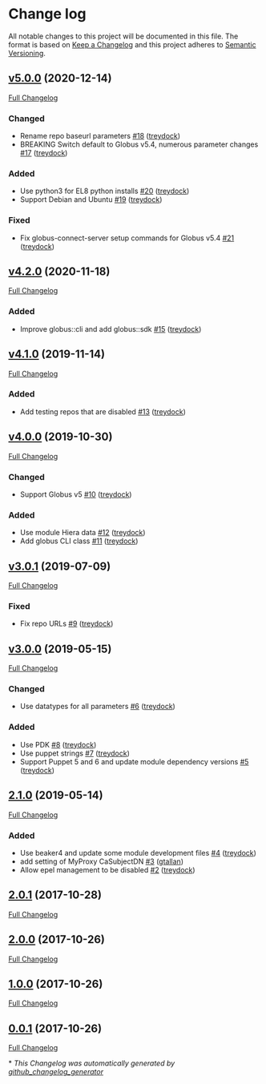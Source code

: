 # Change log

All notable changes to this project will be documented in this file. The format is based on [Keep a Changelog](http://keepachangelog.com/en/1.0.0/) and this project adheres to [Semantic Versioning](http://semver.org).

## [v5.0.0](https://github.com/treydock/puppet-module-globus/tree/v5.0.0) (2020-12-14)

[Full Changelog](https://github.com/treydock/puppet-module-globus/compare/v4.2.0...v5.0.0)

### Changed

- Rename repo baseurl parameters [\#18](https://github.com/treydock/puppet-module-globus/pull/18) ([treydock](https://github.com/treydock))
- BREAKING Switch default to Globus v5.4, numerous parameter changes [\#17](https://github.com/treydock/puppet-module-globus/pull/17) ([treydock](https://github.com/treydock))

### Added

- Use python3 for EL8 python installs [\#20](https://github.com/treydock/puppet-module-globus/pull/20) ([treydock](https://github.com/treydock))
- Support Debian and Ubuntu [\#19](https://github.com/treydock/puppet-module-globus/pull/19) ([treydock](https://github.com/treydock))

### Fixed

- Fix globus-connect-server setup commands for Globus v5.4 [\#21](https://github.com/treydock/puppet-module-globus/pull/21) ([treydock](https://github.com/treydock))

## [v4.2.0](https://github.com/treydock/puppet-module-globus/tree/v4.2.0) (2020-11-18)

[Full Changelog](https://github.com/treydock/puppet-module-globus/compare/v4.1.0...v4.2.0)

### Added

- Improve globus::cli and add globus::sdk [\#15](https://github.com/treydock/puppet-module-globus/pull/15) ([treydock](https://github.com/treydock))

## [v4.1.0](https://github.com/treydock/puppet-module-globus/tree/v4.1.0) (2019-11-14)

[Full Changelog](https://github.com/treydock/puppet-module-globus/compare/v4.0.0...v4.1.0)

### Added

- Add testing repos that are disabled [\#13](https://github.com/treydock/puppet-module-globus/pull/13) ([treydock](https://github.com/treydock))

## [v4.0.0](https://github.com/treydock/puppet-module-globus/tree/v4.0.0) (2019-10-30)

[Full Changelog](https://github.com/treydock/puppet-module-globus/compare/v3.0.1...v4.0.0)

### Changed

- Support Globus v5 [\#10](https://github.com/treydock/puppet-module-globus/pull/10) ([treydock](https://github.com/treydock))

### Added

- Use module Hiera data [\#12](https://github.com/treydock/puppet-module-globus/pull/12) ([treydock](https://github.com/treydock))
- Add globus CLI class [\#11](https://github.com/treydock/puppet-module-globus/pull/11) ([treydock](https://github.com/treydock))

## [v3.0.1](https://github.com/treydock/puppet-module-globus/tree/v3.0.1) (2019-07-09)

[Full Changelog](https://github.com/treydock/puppet-module-globus/compare/v3.0.0...v3.0.1)

### Fixed

- Fix repo URLs [\#9](https://github.com/treydock/puppet-module-globus/pull/9) ([treydock](https://github.com/treydock))

## [v3.0.0](https://github.com/treydock/puppet-module-globus/tree/v3.0.0) (2019-05-15)

[Full Changelog](https://github.com/treydock/puppet-module-globus/compare/2.1.0...v3.0.0)

### Changed

- Use datatypes for all parameters [\#6](https://github.com/treydock/puppet-module-globus/pull/6) ([treydock](https://github.com/treydock))

### Added

- Use PDK [\#8](https://github.com/treydock/puppet-module-globus/pull/8) ([treydock](https://github.com/treydock))
- Use puppet strings [\#7](https://github.com/treydock/puppet-module-globus/pull/7) ([treydock](https://github.com/treydock))
- Support Puppet 5 and 6 and update module dependency versions [\#5](https://github.com/treydock/puppet-module-globus/pull/5) ([treydock](https://github.com/treydock))

## [2.1.0](https://github.com/treydock/puppet-module-globus/tree/2.1.0) (2019-05-14)

[Full Changelog](https://github.com/treydock/puppet-module-globus/compare/2.0.1...2.1.0)

### Added

- Use beaker4 and update some module development files [\#4](https://github.com/treydock/puppet-module-globus/pull/4) ([treydock](https://github.com/treydock))
- add setting of MyProxy CaSubjectDN [\#3](https://github.com/treydock/puppet-module-globus/pull/3) ([gtallan](https://github.com/gtallan))
- Allow epel management to be disabled [\#2](https://github.com/treydock/puppet-module-globus/pull/2) ([treydock](https://github.com/treydock))

## [2.0.1](https://github.com/treydock/puppet-module-globus/tree/2.0.1) (2017-10-28)

[Full Changelog](https://github.com/treydock/puppet-module-globus/compare/2.0.0...2.0.1)

## [2.0.0](https://github.com/treydock/puppet-module-globus/tree/2.0.0) (2017-10-26)

[Full Changelog](https://github.com/treydock/puppet-module-globus/compare/1.0.0...2.0.0)

## [1.0.0](https://github.com/treydock/puppet-module-globus/tree/1.0.0) (2017-10-26)

[Full Changelog](https://github.com/treydock/puppet-module-globus/compare/0.0.1...1.0.0)

## [0.0.1](https://github.com/treydock/puppet-module-globus/tree/0.0.1) (2017-10-26)

[Full Changelog](https://github.com/treydock/puppet-module-globus/compare/a843d995675de61f54888d6187a004fe842626a3...0.0.1)



\* *This Changelog was automatically generated by [github_changelog_generator](https://github.com/github-changelog-generator/github-changelog-generator)*
